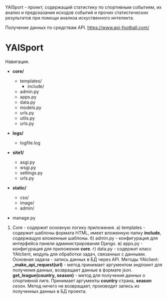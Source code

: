 YAISport - проект, содержащий статистику по спортивным событиям, их анализ и предсказания исходов событий и прочих статистических результатов при помощи анализа искуственного интелекта.

Получение данных по средствам API. https://www.api-football.com/

# YAISport
Навигация.
- **core/**
  - templates/
    - include/
  - admin.py
  - apps.py
  - data.py
  - models.py
  - urls.py
  - utils.py
  - urls.py

- **logs/**
  - logfile.log

- **site1/**
  - asgi.py
  - wsgi.py
  - settings.py
  - urls.py

- **static/**
  - css/
  - image/
  - admin/

- manage.py

1) Core - содержит основную логику приложения.
   а) templates - содержит шаблоны формата HTML, имеет вложенную папку **include**, содержащую вложенные шаблоны.
   б) admin.py - конфигурация для интерфейса панели администрирования Django.
   в) apps.py - конфигурация для приложения **core**.
   г) data.py - содержит класс YAIclient, модуль для обработки задач, связанных с данными. Основная задача - запись данных в БД через API.
     Методы YAIclient:
     **_make_api_request(url)** - метод принимает аргументом эндпоинт для получения данных, возвращает данные в формате json.
     **get_league(country, season)** - метод для получения данных о спортивной лиге. Принимает аргументы **country** страна, **season** сезон.
     Метод ничего не возвращает, производит запись из полученных данных в БД проекта.
